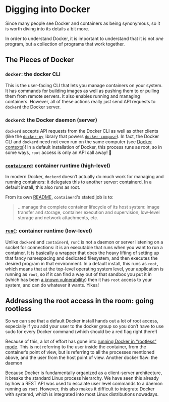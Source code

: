 # Digging into Docker

Since many people see Docker and containers as being synonymous, so it is worth diving into its details a bit more.

In order to understand Docker, it is important to understand that it is not _one_ program, but a collection of programs that work together.

## The Pieces of Docker

### `docker`: the docker CLI
This is the user-facing CLI that lets you manage containers on your system. It has commands for building images as well as pushing  them to or pulling them from remote servers. It also enables running and managing containers. However, all of these actions really just send API requests to `dockerd` the Docker server.

### `dockerd`: the Docker daemon (server)
`dockerd` accepts API requests from the Docker CLI as well as other clients (like the [`docker-py`](https://github.com/docker/docker-py) library that powers [`docker-compose`](https://docs.docker.com/compose/)). In fact, the Docker CLI and `dockerd` need not even run on the same computer (see [Docker contexts](https://docs.docker.com/engine/context/working-with-contexts/))! In a default installation of Docker, this process runs as root, so in some ways, `root` access is only an API call away! 😬


### [`containerd`](https://github.com/containerd/containerd): container runtime (high-level)

In modern Docker, `dockerd` doesn’t actually do much work for managing and running containers: it delegates this to another server: containerd. In a default install, this also runs as root.

From its own [README](https://github.com/containerd/containerd/blob/aa65faebd73205198f294aff2aa40037c7549fda/README.md), `containerd`'s stated job is to:

>...manage the complete container lifecycle of its host system: image transfer and storage, container execution and supervision, low-level storage and network attachments, etc.

### [`runC`](https://github.com/opencontainers/runc): container runtime (low-level)

Unlike `dockerd` and `containerd`, `runC` is not a daemon or server listening on a socket for connections: it is an executable that runs when you want to run a container. It is basically a wrapper that does the heavy lifting of setting up that fancy namespacing and dedicated filesystem, and then executes the desired program in that environment. In a default install, this runs as `root`, which means that at the top-level operating system level, your application is running as `root`, so if it can find a way out of that sandbox you put it in (which has been [a known vulnerability](https://unit42.paloaltonetworks.com/breaking-docker-via-runc-explaining-cve-2019-5736/)) then it has `root` access to your system, and can do whatever it wants. Yikes!

## Addressing the root access in the room: going rootless

So we can see that a default Docker install hands out a lot of root access, especially if you add your user to the docker group so you don’t have to use sudo for every Docker command (which should be a red flag right there!)

Because of this, a lot of effort has gone into [running Docker in “rootless” mode](https://docs.docker.com/engine/security/rootless/). This is not referring to the user inside the container, from the container’s point of view, but is referring to all the processes mentioned above, and the user from the host point of view.
Another docker flaw: the daemon

Because Docker is fundamentally organized as a client-server architecture, it breaks the standard Linux process hierarchy. We have seen this already by how a REST API was used to escalate user level commands to a daemon running as `root`. However, this also makes it difficult to integrate Docker with systemd, which is integrated into most Linux distributions nowadays.